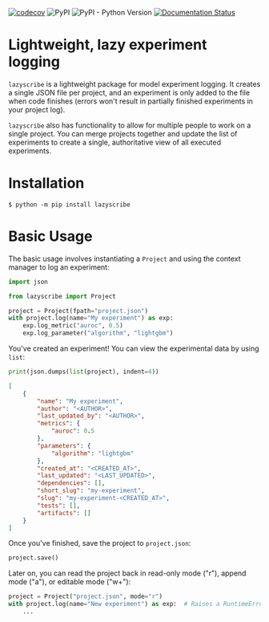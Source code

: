 [![codecov](https://codecov.io/github/lazyscribe/lazyscribe/branch/main/graph/badge.svg?token=M5BHYS2SSU)](https://codecov.io/github/lazyscribe/lazyscribe) ![PyPI](https://img.shields.io/pypi/v/lazyscribe) ![PyPI - Python Version](https://img.shields.io/pypi/pyversions/lazyscribe) [![Documentation Status](https://github.com/lazyscribe/lazyscribe/actions/workflows/docs.yml/badge.svg)](https://lazyscribe.github.io/lazyscribe/)

# Lightweight, lazy experiment logging

``lazyscribe`` is a lightweight package for model experiment logging. It creates a single JSON
file per project, and an experiment is only added to the file when code finishes (errors won't
result in partially finished experiments in your project log).

``lazyscribe`` also has functionality to allow for multiple people to work on a single project.
You can merge projects together and update the list of experiments to create a single, authoritative
view of all executed experiments.

# Installation

```console
$ python -m pip install lazyscribe
```

# Basic Usage

The basic usage involves instantiating a ``Project`` and using the context manager to log
an experiment:

```python
import json

from lazyscribe import Project

project = Project(fpath="project.json")
with project.log(name="My experiment") as exp:
    exp.log_metric("auroc", 0.5)
    exp.log_parameter("algorithm", "lightgbm")
```

You've created an experiment! You can view the experimental data by using ``list``:

```python
print(json.dumps(list(project), indent=4))
```

```json
[
    {
        "name": "My experiment",
        "author": "<AUTHOR>",
        "last_updated_by": "<AUTHOR>",
        "metrics": {
            "auroc": 0.5
        },
        "parameters": {
            "algorithm": "lightgbm"
        },
        "created_at": "<CREATED_AT>",
        "last_updated": "<LAST_UPDATED>",
        "dependencies": [],
        "short_slug": "my-experiment",
        "slug": "my-experiment-<CREATED_AT>",
        "tests": [],
        "artifacts": []
    }
]
```

Once you've finished, save the project to ``project.json``:

```python
project.save()
```

Later on, you can read the project back in read-only mode ("r"), append mode ("a"),
or editable mode ("w+"):

```python
project = Project("project.json", mode="r")
with project.log(name="New experiment") as exp:  # Raises a RuntimeError
    ...
```
